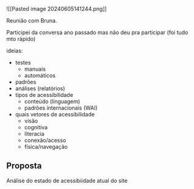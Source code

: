 ![[Pasted image 20240605141244.png]]

Reunião com Bruna.


Participei da conversa ano passado mas não deu pra participar (foi tudo mto rápido)


ideias:
- testes
	- manuais
	- automáticos
- padrões
- análises (relatórios)
- tipos de acessibilidade
	- conteúdo (linguagem)
	- padrões internacionais (WAI)
- quais vetores de acessibilidade
	- visão
	- cognitiva
	- literacia
	- conexão/acesso
	- física/navegação


## Proposta
Análise do estado de acessibiidade atual do site
